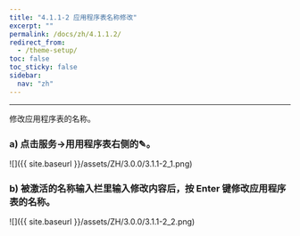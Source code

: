 ```yaml
---
title: "4.1.1-2 应用程序表名称修改"
excerpt: ""
permalink: /docs/zh/4.1.1.2/
redirect_from:
  - /theme-setup/
toc: false
toc_sticky: false
sidebar:
  nav: "zh"
---
```


---
修改应用程序表的名称。

### a\) 点击服务→用用程序表右侧的✎。
![]({{ site.baseurl }}/assets/ZH/3.0.0/3.1.1-2_1.png)

### b\) 被激活的名称输入栏里输入修改内容后，按 Enter 键修改应用程序表的名称。
![]({{ site.baseurl }}/assets/ZH/3.0.0/3.1.1-2_2.png)
